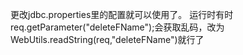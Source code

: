 更改jdbc.properties里的配置就可以使用了。
运行时有时req.getParameter("deleteFName");会获取乱码，改为WebUtils.readString(req,"deleteFName")就行了